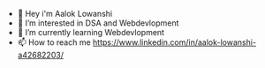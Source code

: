 - 👋 Hey i'm Aalok Lowanshi 
- 👀 I’m interested in DSA and Webdevlopment
- 🌱 I’m currently learning Webdevlopment
- 📫 How to reach me https://www.linkedin.com/in/aalok-lowanshi-a42682203/

<!---
Aalok-Lowanshi/Aalok-Lowanshi is a ✨ special ✨ repository because its `README.md` (this file) appears on your GitHub profile.
You can click the Preview link to take a look at your changes.
--->
